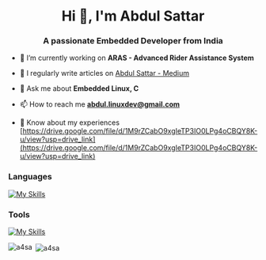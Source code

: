 <h1 align="center">Hi 👋, I'm Abdul Sattar</h1>
<h3 align="center">A passionate Embedded Developer from India</h3>

- 🔭 I’m currently working on **ARAS - Advanced Rider Assistance System**

- 📝 I regularly write articles on [Abdul Sattar - Medium](https://medium.com/@embedded.ai)

- 💬 Ask me about **Embedded Linux, C**

- 📫 How to reach me **abdul.linuxdev@gmail.com**

- 📄 Know about my experiences [https://drive.google.com/file/d/1M9rZCabO9xgIeTP3IO0LPg4oCBQY8K-u/view?usp=drive_link](https://drive.google.com/file/d/1M9rZCabO9xgIeTP3IO0LPg4oCBQY8K-u/view?usp=drive_link)

<h3 align="left">Languages</h3>

[![My Skills](https://skillicons.dev/icons?i=c,cpp,cmake,py,arduino,raspberrypi,bash,powershell,matlab,perl)](https://skillicons.dev)

<h3 align="left">Tools</h3>

[![My Skills](https://skillicons.dev/icons?i=eclipse,vscode,pycharm,git,github,linux,ubuntu,kali,wordpress,notion)](https://skillicons.dev)



<p><img align="left" src="https://github-readme-stats.vercel.app/api/top-langs?username=a4sa&show_icons=true&locale=en&layout=compact" alt="a4sa" /></p>

<p>&nbsp;<img align="center" src="https://github-readme-stats.vercel.app/api?username=a4sa&show_icons=true&locale=en" alt="a4sa" /></p>
